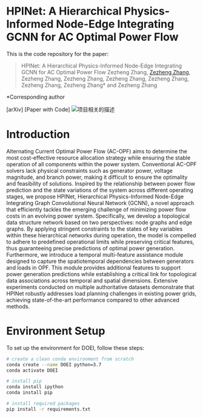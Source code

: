 # HPINet: A Hierarchical Physics-Informed Node-Edge Integrating GCNN for AC Optimal Power Flow

This is the code repository for the paper:

> HPINet: A Hierarchical Physics-Informed Node-Edge Integrating GCNN for AC Optimal Power Flow
Zezheng Zhang, [Zezheng Zhang](https://example.com/zezheng), Zezheng Zhang, Zezheng Zhang, Zezheng Zhang, Zezheng Zhang, Zezheng Zhang, Zezheng Zhang* and Zezheng Zhang

*Corresponding author

[arXiv] [Paper with Code]
![项目相关的描述](image.png)

# Introduction
Alternating Current Optimal Power Flow (AC-OPF) aims to determine the most cost-effective resource allocation strategy while ensuring the stable operation of all components within the power system. Conventional AC-OPF solvers lack physical constraints such as generator power, voltage magnitude, and branch power, making it difficult to ensure the optimality and feasibility of solutions. Inspired by the relationship between power flow prediction and the state variations of the system across different operating stages, we propose HPINet, Hierarchical Physics-Informed Node-Edge Integrating Graph Convolutional Neural Network (GCNN), a novel approach that efficiently tackles the emerging challenge of minimizing power flow costs in an evolving power system. Specifically, we develop a topological data structure network based on two perspectives: node graphs and edge graphs. By applying stringent constraints to the states of key variables within these hierarchical networks during operation, the model is compelled to adhere to predefined operational limits while preserving critical features, thus guaranteeing precise predictions of optimal power generation. Furthermore, we introduce a temporal multi-feature assistance module designed to capture the spatiotemporal dependencies between generators and loads in OPF. This module provides additional features to support power generation predictions while establishing a critical link for topological data associations across temporal and spatial dimensions. Extensive experiments conducted on multiple authoritative datasets demonstrate that HPINet robustly addresses load planning challenges in existing power grids, achieving state-of-the-art performance compared to other advanced methods. 

# Environment Setup

To set up the environment for DOEI, follow these steps:

```sh
# create a clean conda environment from scratch
conda create --name DOEI python=3.7
conda activate DOEI

# install pip
conda install ipython
conda install pip

# install required packages
pip install -r requirements.txt

